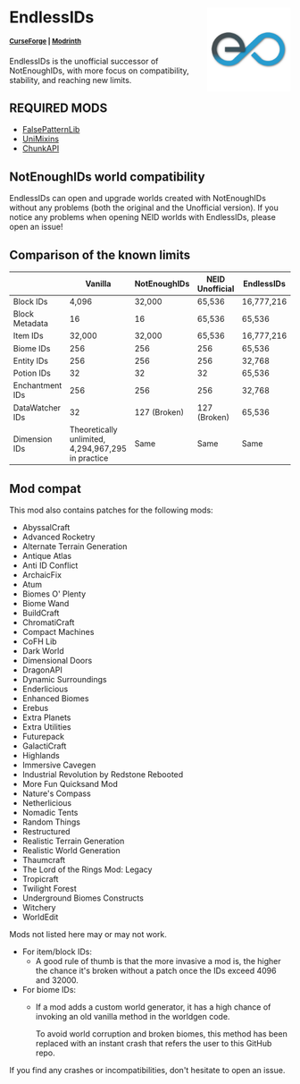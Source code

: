 # EndlessIDs <img src="EIDSico.png" align="right" width=150>

<sup>**[CurseForge](https://www.curseforge.com/minecraft/mc-mods/endlessids) | [Modrinth](https://modrinth.com/mod/endlessids)**</sup>

EndlessIDs is the unofficial successor of NotEnoughIDs, with more focus on compatibility, stability, and reaching
new limits.

## REQUIRED MODS
- [FalsePatternLib](https://github.com/FalsePattern/FalsePatternLib)
- [UniMixins](https://github.com/LegacyModdingMC/UniMixins)
- [ChunkAPI](https://github.com/FalsePattern/ChunkAPI)

## NotEnoughIDs world compatibility
EndlessIDs can open and upgrade worlds created with NotEnoughIDs without any problems (both the original and the Unofficial version).
If you notice any problems when opening NEID worlds with EndlessIDs, please open an issue!

## Comparison of the known limits

|                 | Vanilla                                            | NotEnoughIDs | NEID Unofficial | EndlessIDs |
|-----------------|----------------------------------------------------|--------------|-----------------|------------|
| Block IDs       | 4,096                                              | 32,000       | 65,536          | 16,777,216 |
| Block Metadata  | 16                                                 | 16           | 65,536          | 65,536     |
| Item  IDs       | 32,000                                             | 32,000       | 65,536          | 16,777,216 |
| Biome IDs       | 256                                                | 256          | 256             | 65,536     |
| Entity IDs      | 256                                                | 256          | 256             | 32,768     |
| Potion IDs      | 32                                                 | 32           | 32              | 65,536     |
| Enchantment IDs | 256                                                | 256          | 256             | 32,768     |
| DataWatcher IDs | 32                                                 | 127 (Broken) | 127 (Broken)    | 65,536     |
| Dimension IDs   | Theoretically unlimited, 4,294,967,295 in practice | Same         | Same            | Same       |

## Mod compat

This mod also contains patches for the following mods:

- AbyssalCraft
- Advanced Rocketry
- Alternate Terrain Generation
- Antique Atlas
- Anti ID Conflict
- ArchaicFix
- Atum
- Biomes O' Plenty
- Biome Wand
- BuildCraft
- ChromatiCraft
- Compact Machines
- CoFH Lib
- Dark World
- Dimensional Doors
- DragonAPI
- Dynamic Surroundings
- Enderlicious
- Enhanced Biomes
- Erebus
- Extra Planets
- Extra Utilities
- Futurepack
- GalactiCraft
- Highlands
- Immersive Cavegen
- Industrial Revolution by Redstone Rebooted
- More Fun Quicksand Mod
- Nature's Compass
- Netherlicious
- Nomadic Tents
- Random Things
- Restructured
- Realistic Terrain Generation
- Realistic World Generation
- Thaumcraft
- The Lord of the Rings Mod: Legacy
- Tropicraft
- Twilight Forest
- Underground Biomes Constructs
- Witchery
- WorldEdit

Mods not listed here may or may not work.

- For item/block IDs:
  - A good rule of thumb is that the more invasive a mod is, the higher the chance
  it's broken without a patch once the IDs exceed 4096 and 32000.
- For biome IDs:
  - If a mod adds a custom world generator, it has a high chance of invoking an old vanilla method in the worldgen code.

    To avoid world corruption and broken biomes, this method has been replaced with an instant crash that refers the 
user to this GitHub repo.

If you find any crashes or incompatibilities, don't hesitate to open an issue.
